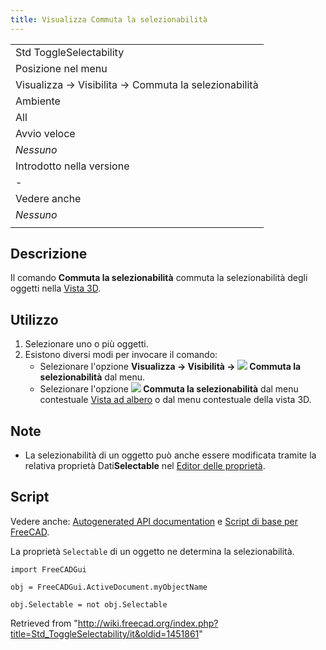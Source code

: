 ```yaml
---
title: Visualizza Commuta la selezionabilità
---
```


|                                                      |
| ---------------------------------------------------- |
| Std ToggleSelectability                              |
| Posizione nel menu                                   |
| Visualizza → Visibilita → Commuta la selezionabilità |
| Ambiente                                             |
| All                                                  |
| Avvio veloce                                         |
| _Nessuno_                                            |
| Introdotto nella versione                            |
| -                                                    |
| Vedere anche                                         |
| _Nessuno_                                            |
|                                                      |

## Descrizione

Il comando **Commuta la selezionabilità** commuta la selezionabilità degli oggetti nella [Vista 3D](/3D_view/it "3D view/it").

## Utilizzo

1. Selezionare uno o più oggetti.
2. Esistono diversi modi per invocare il comando:
   - Selezionare l'opzione **Visualizza → Visibilità → ![](/images/Std_ToggleSelectability.svg) Commuta la selezionabilità** dal menu.
   - Selezionare l'opzione **![](/images/Std_ToggleSelectability.svg) Commuta la selezionabilità** dal menu contestuale [Vista ad albero](/Tree_view/it "Tree view/it") o dal menu contestuale della vista 3D.

## Note

- La selezionabilità di un oggetto può anche essere modificata tramite la relativa proprietà Dati**Selectable** nel [Editor delle proprietà](/Property_editor/it "Property editor/it").

## Script

Vedere anche: [Autogenerated API documentation](https://freecad.github.io/SourceDoc/) e [Script di base per FreeCAD](/FreeCAD_Scripting_Basics/it "FreeCAD Scripting Basics/it").

La proprietà `Selectable` di un oggetto ne determina la selezionabilità.

```
import FreeCADGui

obj = FreeCADGui.ActiveDocument.myObjectName

obj.Selectable = not obj.Selectable

```

Retrieved from "<http://wiki.freecad.org/index.php?title=Std_ToggleSelectability/it&oldid=1451861>"
